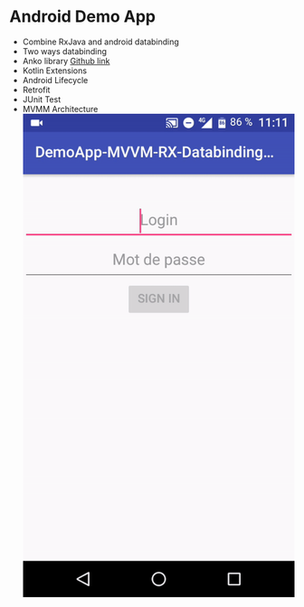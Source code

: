 # Android Demo App
* Combine RxJava and android databinding
* Two ways databinding
* Anko library [Github link](https://github.com/Kotlin/anko)
* Kotlin Extensions
* Android Lifecycle
* Retrofit
* JUnit Test
* MVMM Architecture
![Alt Text](demo-app-gif.gif)
